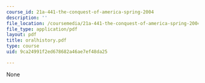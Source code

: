 ```yaml
---
course_id: 21a-441-the-conquest-of-america-spring-2004
description: ''
file_location: /coursemedia/21a-441-the-conquest-of-america-spring-2004/9ca24991f2ed678682a46ae7ef48da25_oralhistory.pdf
file_type: application/pdf
layout: pdf
title: oralhistory.pdf
type: course
uid: 9ca24991f2ed678682a46ae7ef48da25

---
```

None